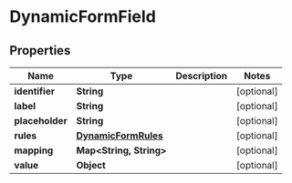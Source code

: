 
# DynamicFormField

## Properties
Name | Type | Description | Notes
------------ | ------------- | ------------- | -------------
**identifier** | **String** |  |  [optional]
**label** | **String** |  |  [optional]
**placeholder** | **String** |  |  [optional]
**rules** | [**DynamicFormRules**](DynamicFormRules.md) |  |  [optional]
**mapping** | **Map&lt;String, String&gt;** |  |  [optional]
**value** | **Object** |  |  [optional]



